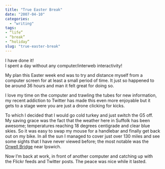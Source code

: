 ```yaml
---
title: "True Easter Break"
date: "2007-04-10"
categories: 
  - "writing"
tags:
- “life”
- “break”
- “holiday”
slug: "true-easter-break"
---
```


I have done it!  
I spent a day without any computer/interweb interactivity!

My plan this Easter week end was to try and distance myself from a computer screen for at least a small period of time. It just so happened to be around 36 hours and man it felt great for doing so.

I love my time on the computer and trawling the tubes for new information, my recent addiction to Twitter has made this even more enjoyable but it gets to a stage were you are just a drone clicking for kicks.

To which I decided that I would go cold turkey and just switch the G5 off. My saving grace was the fact that the weather here in Suffolk has been awesome; temperatures reaching 18 degrees centigrade and clear blue skies. So it was easy to swap my mouse for a handlebar and finally get back out on my bike. In all the sun I managed to cover just over 130 miles and see some sights that I have never viewed before; the most notable was the [Orwell Bridge][1] near Ipswich.

Now I’m back at work, in front of another computer and catching up with the Flickr feeds and Twitter posts. The peace was nice while it lasted.

[1]:	https://farm1.static.flickr.com/176/453877777_7f03a47049.jpg